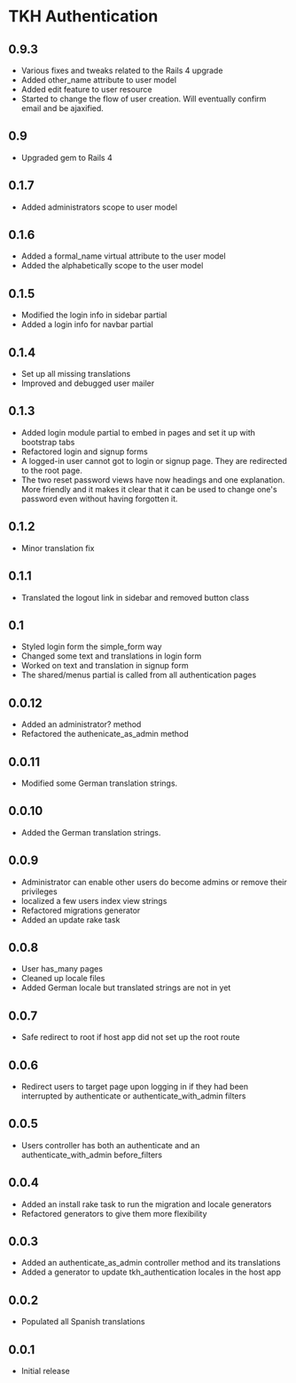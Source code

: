 # TKH Authentication



## 0.9.3

* Various fixes and tweaks related to the Rails 4 upgrade
* Added other_name attribute to user model
* Added edit feature to user resource
* Started to change the flow of user creation. Will eventually confirm email and be ajaxified.


## 0.9

* Upgraded gem to Rails 4


## 0.1.7

* Added administrators scope to user model


## 0.1.6

* Added a formal_name virtual attribute to the user model
* Added the alphabetically scope to the user model


## 0.1.5

* Modified the login info in sidebar partial
* Added a login info for navbar partial


## 0.1.4

* Set up all missing translations
* Improved and debugged user mailer


## 0.1.3

* Added login module partial to embed in pages and set it up with bootstrap tabs
* Refactored login and signup forms
* A logged-in user cannot got to login or signup page. They are redirected to the root page.
* The two reset password views have now headings and one explanation. More friendly and it makes it clear that it can be used to change one's password even without having forgotten it.


## 0.1.2

* Minor translation fix


## 0.1.1

* Translated the logout link in sidebar and removed button class


## 0.1

* Styled login form the simple_form way
* Changed some text and translations in login form
* Worked on text and translation in signup form
* The shared/menus partial is called from all authentication pages


## 0.0.12

* Added an administrator? method
* Refactored the authenicate_as_admin method


## 0.0.11

* Modified some German translation strings.


## 0.0.10

* Added the German translation strings.


## 0.0.9

* Administrator can enable other users do become admins or remove their privileges
* localized a few users index view strings
* Refactored migrations generator
* Added an update rake task


## 0.0.8

* User has_many pages
* Cleaned up locale files
* Added German locale but translated strings are not in yet


## 0.0.7

* Safe redirect to root if host app did not set up the root route


## 0.0.6

* Redirect users to target page upon logging in if they had been interrupted by authenticate or authenticate_with_admin filters


## 0.0.5

* Users controller has both an authenticate and an authenticate_with_admin before_filters


## 0.0.4

* Added an install rake task to run the migration and locale generators
* Refactored generators to give them more flexibility


## 0.0.3

* Added an authenticate_as_admin controller method and its translations
* Added a generator to update tkh_authentication locales in the host app


## 0.0.2

* Populated all Spanish translations


## 0.0.1

* Initial release

